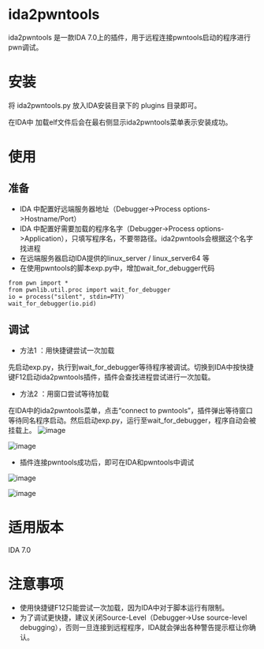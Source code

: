 # ida2pwntools
ida2pwntools 是一款IDA 7.0上的插件，用于远程连接pwntools启动的程序进行pwn调试。

# 安装

将 ida2pwntools.py 放入IDA安装目录下的 plugins 目录即可。

在IDA中 加载elf文件后会在最右侧显示ida2pwntools菜单表示安装成功。

# 使用
## 准备
- IDA 中配置好远端服务器地址（Debugger->Process options->Hostname/Port）
- IDA 中配置好需要加载的程序名字（Debugger->Process options->Application），只填写程序名，不要带路径。ida2pwntools会根据这个名字找进程
- 在远端服务器启动IDA提供的linux_server / linux_server64 等
- 在使用pwntools的脚本exp.py中，增加wait_for_debugger代码
```
from pwn import *
from pwnlib.util.proc import wait_for_debugger
io = process("silent", stdin=PTY)
wait_for_debugger(io.pid)
```

## 调试
- 方法1 ：用快捷键尝试一次加载

先启动exp.py，执行到wait_for_debugger等待程序被调试。切换到IDA中按快捷键F12启动ida2pwntools插件，插件会查找进程尝试进行一次加载。

- 方法2 ：用窗口尝试等待加载

在IDA中的ida2pwntools菜单，点击“connect to pwntools”，插件弹出等待窗口等待同名程序启动。然后启动exp.py，运行至wait_for_debugger，程序自动会被挂载上。
![image](https://github.com/anic/ida2pwntools/blob/master/screenshot/2start_plugin.png?raw=true)

![image](https://github.com/anic/ida2pwntools/blob/master/screenshot/1wait_for_debugger.png?raw=true)

- 插件连接pwntools成功后，即可在IDA和pwntools中调试

![image](https://github.com/anic/ida2pwntools/blob/master/screenshot/3attached_in_pwntools.png?raw=true)

![image](https://github.com/anic/ida2pwntools/blob/master/screenshot/4attached_in_ida.png?raw=true)
 
# 适用版本
IDA 7.0

# 注意事项
- 使用快捷键F12只能尝试一次加载，因为IDA中对于脚本运行有限制。
- 为了调试更快捷，建议关闭Source-Level（Debugger->Use source-level debugging），否则一旦连接到远程程序，IDA就会弹出各种警告提示框让你确认。

